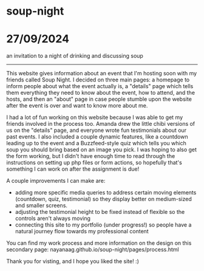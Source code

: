 # soup-night
# 27/09/2024
an invitation to a night of drinking and discussing soup

---

This website gives information about an event that I'm hosting soon with my friends called Soup Night. I decided on three main pages: a homepage to inform people about what the event actually is, a "details" page which tells them everything they need to know about the event, how to attend, and the hosts, and then an "about" page in case people stumble upon the website after the event is over and want to know more about me.  


I had a lot of fun working on this website because I was able to get my friends involved in the process too. Amanda drew the little chibi versions of us on the "details" page, and everyone wrote fun testimonials about our past events. I also included a couple dynamic features, like a countdown leading up to the event and a Buzzfeed-style quiz which tells you which soup you should bring based on an image you pick. I was hoping to also get the form working, but I didn't have enough time to read through the instructions on setting up php files or form actions, so hopefully that's something I can work on after the assignment is due!  

A couple improvements I can make are: 
* adding more specific media queries to address certain moving elements (countdown, quiz, testimonial) so they display better on medium-sized and smaller screens.
* adjusting the testimonial height to be fixed instead of flexible so the controls aren't always moving 
* connecting this site to my portfolio (under progress!) so people have a natural journey flow towards my professional content


You can find my work process and more information on the design on this secondary page: nayanaag.github.io/soup-night/pages/process.html

Thank you for visting, and I hope you liked the site! :)